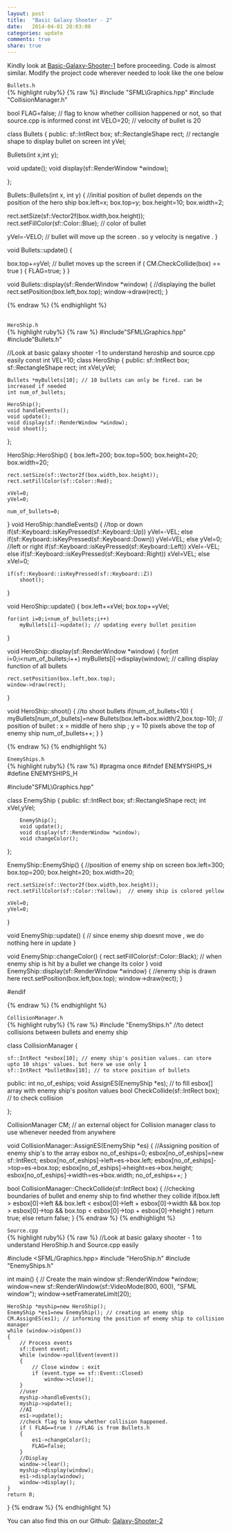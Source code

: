 ```yaml
---
layout: post
title:  "Basic Galaxy Shooter - 2"
date:   2014-04-01 20:03:00
categories: update
comments: true
share: true
---
```

Kindly look at [Basic-Galaxy-Shooter-1] before proceeding. Code is almost similar. Modify the project code wherever needed to look like the one below

`Bullets.h`<br>
{% highlight ruby%}
{% raw %}
#include "SFML\Graphics.hpp"
#include "CollisionManager.h"

bool FLAG=false; // flag to know whether collision happened or not, so that source.cpp is informed
const int VELO=20; // velocity of bullet is 20

class Bullets
{
public:
  sf::IntRect box;
  sf::RectangleShape rect; // rectangle shape to display bullet on screen
  int yVel;

  Bullets(int x,int y);
  
  void update();
  void display(sf::RenderWindow *window);

};

Bullets::Bullets(int x, int y)
{
  //initial position of bullet depends on the position of the hero ship
  box.left=x;
  box.top=y;
  box.height=10;
  box.width=2;
  
  rect.setSize(sf::Vector2f(box.width,box.height));
  rect.setFillColor(sf::Color::Blue); // color of bullet
  
  yVel=-VELO; // bullet will move up the screen . so y velocity is negative .
}

void Bullets::update()
{

  box.top+=yVel; // bullet moves up the screen
  if ( CM.CheckCollide(box) == true )
  {
    FLAG=true;
  }
}

void Bullets::display(sf::RenderWindow *window)
{
  //displaying the bullet
  rect.setPosition(box.left,box.top);
  window->draw(rect);
}

{% endraw %}
{% endhighlight %}<br><br>


`HeroShip.h`<br>
{% highlight ruby%}
{% raw %}
#include"SFML\Graphics.hpp"
#include"Bullets.h"

//Look at basic galaxy shooter -1 to understand heroship and source.cpp easily
const int VEL=10;
class HeroShip
{
public:
    sf::IntRect box;
    sf::RectangleShape rect;
    int xVel,yVel;
    
    Bullets *myBullets[10]; // 10 bullets can only be fired. can be increased if needed
    int num_of_bullets;

    HeroShip();
    void handleEvents();
    void update();
    void display(sf::RenderWindow *window);
    void shoot();

};

HeroShip::HeroShip()
{
    box.left=200;
    box.top=500;
    box.height=20;
    box.width=20;
    
    rect.setSize(sf::Vector2f(box.width,box.height));
    rect.setFillColor(sf::Color::Red);
    
    xVel=0;
    yVel=0;

    num_of_bullets=0;
}
void HeroShip::handleEvents()
{
    //top or down
    if(sf::Keyboard::isKeyPressed(sf::Keyboard::Up))
        yVel=-VEL;
    else if(sf::Keyboard::isKeyPressed(sf::Keyboard::Down))
        yVel=VEL;
    else
        yVel=0;
    //left or right
    if(sf::Keyboard::isKeyPressed(sf::Keyboard::Left))
        xVel=-VEL;
    else if(sf::Keyboard::isKeyPressed(sf::Keyboard::Right))
        xVel=VEL;
    else
        xVel=0;

    if(sf::Keyboard::isKeyPressed(sf::Keyboard::Z))
        shoot();
    
}

void HeroShip::update()
{
    box.left+=xVel;
    box.top+=yVel;

    for(int i=0;i<num_of_bullets;i++)
        myBullets[i]->update(); // updating every bullet position
}

void HeroShip::display(sf::RenderWindow *window)
{
    for(int i=0;i<num_of_bullets;i++)
        myBullets[i]->display(window); // calling display function of all bullets

    rect.setPosition(box.left,box.top);
    window->draw(rect);
}

void HeroShip::shoot()
{
    //to shoot bullets
    if(num_of_bullets<10)
    {
        myBullets[num_of_bullets]=new Bullets(box.left+box.width/2,box.top-10); // position of bullet : x = middle of hero ship ; y = 10 pixels above the top of enemy ship
        num_of_bullets++;
    }
}

{% endraw %}
{% endhighlight %}<br>

`EnemyShips.h`<br>
{% highlight ruby%}
{% raw %}
#pragma once
#ifndef ENEMYSHIPS_H
#define ENEMYSHIPS_H

#include"SFML\Graphics.hpp"

class EnemyShip
{
    public:
        sf::IntRect box;
        sf::RectangleShape rect;
        int xVel,yVel;

        EnemyShip();
        void update();
        void display(sf::RenderWindow *window);
        void changeColor();
};

EnemyShip::EnemyShip()
{
    //position of enemy ship on screen
    box.left=300;
    box.top=200;
    box.height=20;
    box.width=20;
    
    rect.setSize(sf::Vector2f(box.width,box.height));
    rect.setFillColor(sf::Color::Yellow);  // enemy ship is colored yellow
    
    xVel=0;
    yVel=0;

}

void EnemyShip::update()
{
    // since enemy ship doesnt move , we do nothing here in update
}

void EnemyShip::changeColor()
{
    rect.setFillColor(sf::Color::Black);  // when enemy ship is hit by a bullet we change its color
}
void EnemyShip::display(sf::RenderWindow *window)
{
    //enemy ship is drawn here
    rect.setPosition(box.left,box.top);
    window->draw(rect);
}

#endif

{% endraw %}
{% endhighlight %}<br>


`CollisionManager.h`<br>
{% highlight ruby%}
{% raw %}
#include "EnemyShips.h"
//to detect collisions between bullets and enemy ship

class CollisionManager
{

    sf::IntRect *esbox[10]; // enemy ship's position values. can store upto 10 ships' values. but here we use only 1
    sf::IntRect *bulletBox[10]; // to store position of bullets
public:
    int no_of_eships;
    void AssignES(EnemyShip *es); // to fill esbox[] array with enemy ship's positon values
    bool CheckCollide(sf::IntRect box); // to check collision
    
};

CollisionManager CM; // an external object for Collision manager class to use whenever needed from anywhere

void CollisionManager::AssignES(EnemyShip *es)
{
    //Assigning position of enemy ship's to the array esbox
    no_of_eships=0;
    esbox[no_of_eships]=new sf::IntRect;
    esbox[no_of_eships]->left=es->box.left;
    esbox[no_of_eships]->top=es->box.top;
    esbox[no_of_eships]->height=es->box.height;
    esbox[no_of_eships]->width=es->box.width;
    no_of_eships++;
}

bool CollisionManager::CheckCollide(sf::IntRect box)
{
    //checking boundaries of bullet and enemy ship to find whether they collide
    if(box.left > esbox[0]->left 
            && box.left < esbox[0]->left + esbox[0]->width
            && box.top > esbox[0]->top 
            && box.top < esbox[0]->top + esbox[0]->height )
     return true;
    else 
        return false;
}
{% endraw %}
{% endhighlight %}<br>


`Source.cpp`<br>
{% highlight ruby%}
{% raw %}
//Look at basic galaxy shooter - 1 to understand HeroShip.h and Source.cpp easily


#include <SFML/Graphics.hpp>
#include "HeroShip.h"
#include "EnemyShips.h"



int main()
{
    // Create the main window
    sf::RenderWindow *window;
    window=new sf::RenderWindow(sf::VideoMode(800, 600), "SFML window");
    window->setFramerateLimit(20);

    HeroShip *myship=new HeroShip();
    EnemyShip *es1=new EnemyShip(); // creating an enemy ship
    CM.AssignES(es1); // informing the position of enemy ship to collision manager
    while (window->isOpen())
    {
        // Process events
        sf::Event event;
        while (window->pollEvent(event))
        {
            // Close window : exit
            if (event.type == sf::Event::Closed)
                window->close();
        }
        //user
        myship->handleEvents();
        myship->update();
        //AI
        es1->update();
        //check flag to know whether collision happened. 
        if ( FLAG==true ) //FLAG is from Bullets.h
        {
            es1->changeColor();
            FLAG=false;
        }
        //Display
        window->clear();
        myship->display(window);
        es1->display(window);
        window->display();
    }
    return 0;
}
{% endraw %}
{% endhighlight %}<br>


You can also find this on our Github: [Galaxy-Shooter-2]


[Galaxy-Shooter-2]: https://github.com/GDC-CEG/Galaxy-Shooter-2
[Basic-Galaxy-Shooter-1]: http://gdc-ceg.github.io/update/2014/03/09/Galaxy-Shooter-Game.html
